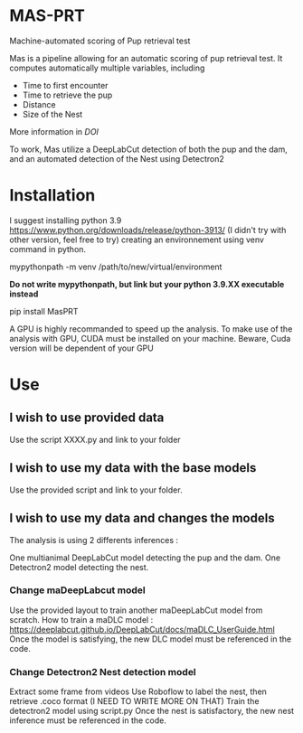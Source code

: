 # MAS-PRT

Machine-automated scoring of Pup retrieval test

Mas is a pipeline allowing for an automatic scoring of pup retrieval test. It computes automatically multiple variables, including 

- Time to first encounter
- Time to retrieve the pup
- Distance
- Size of the Nest

More information in *DOI*

To work, Mas utilize a DeepLabCut detection of both the pup and the dam, and an automated detection of the Nest using Detectron2

# Installation

I suggest installing python 3.9 https://www.python.org/downloads/release/python-3913/ (I didn't try with other version, feel free to try)
creating an environnement using venv command in python. 

mypythonpath -m venv /path/to/new/virtual/environment

**Do not write mypythonpath, but link but your python 3.9.XX executable instead**

pip install MasPRT

A GPU is highly recommanded to speed up the analysis. To make use of the analysis with GPU, CUDA must be installed on your machine. 
Beware, Cuda version will be dependent of your GPU

# Use 

## I wish to use provided data 

Use the script XXXX.py and link to your folder

## I wish to use my data with the base models

Use the provided script and link to your folder. 

## I wish to use my data and changes the models

The analysis is using 2 differents inferences : 

One multianimal DeepLabCut model detecting the pup and the dam. 
One Detectron2 model detecting the nest. 

### Change maDeepLabcut model

Use the provided layout to train another maDeepLabCut model from scratch. 
How to train a maDLC model : https://deeplabcut.github.io/DeepLabCut/docs/maDLC_UserGuide.html
Once the model is satisfying, the new DLC model must be referenced in the code. 

### Change Detectron2 Nest detection model

Extract some frame from videos
Use Roboflow to label the nest, then retrieve .coco format (I NEED TO WRITE MORE ON THAT)
Train the detectron2 model using script.py
Once the nest is satisfactory, the new nest inference must be referenced in the code. 

